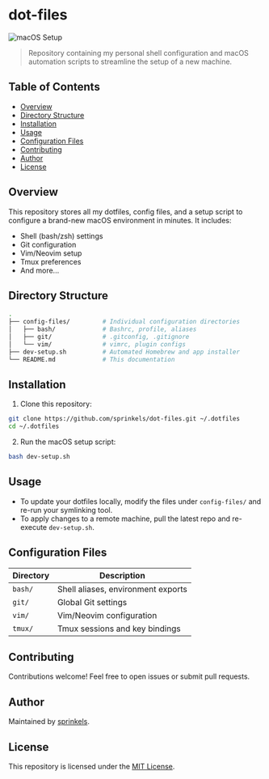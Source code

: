 # dot-files

![macOS Setup](https://img.shields.io/badge/macOS-Setup-Success-brightgreen)

> Repository containing my personal shell configuration and macOS automation scripts to streamline the setup of a new machine.

## Table of Contents

- [Overview](#overview)
- [Directory Structure](#directory-structure)
- [Installation](#installation)
- [Usage](#usage)
- [Configuration Files](#configuration-files)
- [Contributing](#contributing)
- [Author](#author)
- [License](#license)

## Overview

This repository stores all my dotfiles, config files, and a setup script to configure a brand-new macOS environment in minutes. It includes:

- Shell (bash/zsh) settings
- Git configuration
- Vim/Neovim setup
- Tmux preferences
- And more...

## Directory Structure

```bash
.
├── config-files/         # Individual configuration directories
│   ├── bash/             # Bashrc, profile, aliases
│   ├── git/              # .gitconfig, .gitignore
│   └── vim/              # vimrc, plugin configs
├── dev-setup.sh          # Automated Homebrew and app installer
└── README.md             # This documentation
```

## Installation

1. Clone this repository:
```bash
git clone https://github.com/sprinkels/dot-files.git ~/.dotfiles
cd ~/.dotfiles
```
2. Run the macOS setup script:
```bash
bash dev-setup.sh
```

## Usage

- To update your dotfiles locally, modify the files under `config-files/` and re-run your symlinking tool.
- To apply changes to a remote machine, pull the latest repo and re-execute `dev-setup.sh`.

## Configuration Files

| Directory     | Description                         |
|---------------|-------------------------------------|
| `bash/`       | Shell aliases, environment exports  |
| `git/`        | Global Git settings                 |
| `vim/`        | Vim/Neovim configuration            |
| `tmux/`       | Tmux sessions and key bindings      |

## Contributing

Contributions welcome! Feel free to open issues or submit pull requests.

## Author

Maintained by [sprinkels](https://github.com/sprinkels).

## License

This repository is licensed under the [MIT License](LICENSE).
